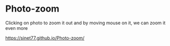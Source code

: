 # Photo-zoom
Clicking on photo to zoom it out and by moving mouse on it, we can zoom it even more

https://sinet77.github.io/Photo-zoom/
